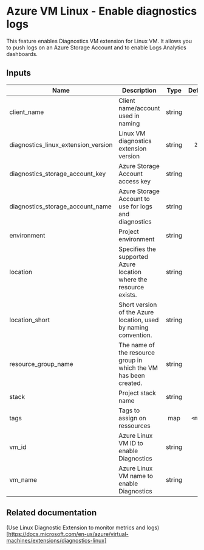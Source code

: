 # Azure VM Linux - Enable diagnostics logs

This feature enables Diagnostics VM extension for Linux VM.
It allows you to push logs on an Azure Storage Account and to enable Logs Analytics dashboards.

## Inputs

| Name | Description | Type | Default | Required |
|------|-------------|:----:|:-----:|:-----:|
| client_name | Client name/account used in naming | string | - | yes |
| diagnostics_linux_extension_version | Linux VM diagnostics extension version | string | `2.3` | no |
| diagnostics_storage_account_key | Azure Storage Account access key | string | - | yes |
| diagnostics_storage_account_name | Azure Storage Account to use for logs and diagnostics | string | - | yes |
| environment | Project environment | string | - | yes |
| location | Specifies the supported Azure location where the resource exists. | string | - | yes |
| location_short | Short version of the Azure location, used by naming convention. | string | - | yes |
| resource_group_name | The name of the resource group in which the VM has been created. | string | - | yes |
| stack | Project stack name | string | - | yes |
| tags | Tags to assign on ressources | map | `<map>` | no |
| vm_id | Azure Linux VM ID to enable Diagnostics | string | - | yes |
| vm_name | Azure Linux VM name to enable Diagnostics | string | - | yes |

## Related documentation

(Use Linux Diagnostic Extension to monitor metrics and logs)[https://docs.microsoft.com/en-us/azure/virtual-machines/extensions/diagnostics-linux]
